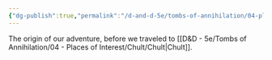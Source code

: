 ```yaml
---
{"dg-publish":true,"permalink":"/d-and-d-5e/tombs-of-annihilation/04-places-of-interest/albinian/albinian/","noteIcon":"","created":"2025-07-16T19:13:01.720-05:00","updated":"2025-08-06T11:15:05.051-05:00"}
---
```


The origin of our adventure, before we traveled to [[D&D - 5e/Tombs of Annihilation/04 - Places of Interest/Chult/Chult\|Chult]].